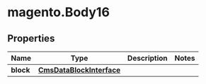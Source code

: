 # magento.Body16

## Properties
Name | Type | Description | Notes
------------ | ------------- | ------------- | -------------
**block** | [**CmsDataBlockInterface**](CmsDataBlockInterface.md) |  | 


